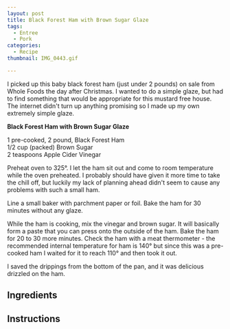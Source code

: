 ```yaml
---
layout: post
title: Black Forest Ham with Brown Sugar Glaze
tags:
  - Entree
  - Pork
categories:
  - Recipe
thumbnail: IMG_0443.gif

---
```


I picked up this baby black forest ham (just under 2 pounds) on sale from Whole Foods the day after Christmas. I wanted to do a simple glaze, but had to find something that would be appropriate for this mustard free house. The internet didn't turn up anything promising so I made up my own extremely simple glaze.  
  
**Black Forest Ham with Brown Sugar Glaze**  
  
1 pre-cooked, 2 pound, Black Forest Ham  
1/2 cup (packed) Brown Sugar  
2 teaspoons Apple Cider Vinegar  
  
Preheat oven to 325°. I let the ham sit out and come to room temperature while the oven preheated. I probably should have given it more time to take the chill off, but luckily my lack of planning ahead didn't seem to cause any problems with such a small ham.  

  

Line a small baker with parchment paper or foil. Bake the ham for 30 minutes without any glaze.  

  

While the ham is cooking, mix the vinegar and brown sugar. It will basically form a paste that you can press onto the outside of the ham. Bake the ham for 20 to 30 more minutes. Check the ham with a meat thermometer - the recommended internal temperature for ham is 140° but since this was a pre-cooked ham I waited for it to reach 110° and then took it out.

  

I saved the drippings from the bottom of the pan, and it was delicious drizzled on the ham.

## Ingredients



## Instructions







